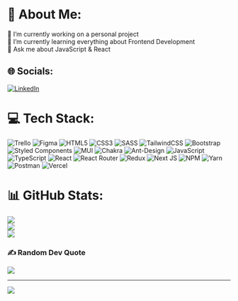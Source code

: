 # 💫 About Me:
🔭 I’m currently working on a personal project<br>🌱 I’m currently learning everything about Frontend Development<br>💬 Ask me about JavaScript & React


## 🌐 Socials:
[![LinkedIn](https://img.shields.io/badge/LinkedIn-%230077B5.svg?logo=linkedin&logoColor=white)](https://linkedin.com/in/ahsn-dev) 

# 💻 Tech Stack:
![Trello](https://img.shields.io/badge/Trello-%23026AA7.svg?style=flat&logo=Trello&logoColor=white)
![Figma](https://img.shields.io/badge/figma-%23F24E1E.svg?style=flat&logo=figma&logoColor=white)
![HTML5](https://img.shields.io/badge/html5-%23E34F26.svg?style=flat&logo=html5&logoColor=white)
![CSS3](https://img.shields.io/badge/css3-%231572B6.svg?style=flat&logo=css3&logoColor=white)
![SASS](https://img.shields.io/badge/SASS-hotpink.svg?style=flat&logo=SASS&logoColor=white)
![TailwindCSS](https://img.shields.io/badge/tailwindcss-%2338B2AC.svg?style=flat&logo=tailwind-css&logoColor=white)
![Bootstrap](https://img.shields.io/badge/bootstrap-%23563D7C.svg?style=flat&logo=bootstrap&logoColor=white)
![Styled Components](https://img.shields.io/badge/styled--components-DB7093?style=flat&logo=styled-components&logoColor=white)
![MUI](https://img.shields.io/badge/MUI-%230081CB.svg?style=flat&logo=material-ui&logoColor=white)
![Chakra](https://img.shields.io/badge/chakra-%234ED1C5.svg?style=flat&logo=chakraui&logoColor=white)
![Ant-Design](https://img.shields.io/badge/-AntDesign-%230170FE?style=flat&logo=ant-design&logoColor=white)
![JavaScript](https://img.shields.io/badge/javascript-%23323330.svg?style=flat&logo=javascript&logoColor=%23F7DF1E)
![TypeScript](https://img.shields.io/badge/typescript-%23007ACC.svg?style=flat&logo=typescript&logoColor=white)
![React](https://img.shields.io/badge/react-%2320232a.svg?style=flat&logo=react&logoColor=%2361DAFB)
![React Router](https://img.shields.io/badge/React_Router-CA4245?style=flat&logo=react-router&logoColor=white)
![Redux](https://img.shields.io/badge/redux-%23593d88.svg?style=flat&logo=redux&logoColor=white)
![Next JS](https://img.shields.io/badge/Next-black?style=flat&logo=next.js&logoColor=white)
![NPM](https://img.shields.io/badge/NPM-%23000000.svg?style=flat&logo=npm&logoColor=white)
![Yarn](https://img.shields.io/badge/yarn-%232C8EBB.svg?style=flat&logo=yarn&logoColor=white)
![Postman](https://img.shields.io/badge/Postman-FF6C37?style=flat&logo=postman&logoColor=white)
![Vercel](https://img.shields.io/badge/vercel-%23000000.svg?style=flat&logo=vercel&logoColor=white)
# 📊 GitHub Stats:
![](https://github-readme-stats.vercel.app/api?username=ahsn-dev&theme=dark&hide_border=false&include_all_commits=false&count_private=false)<br/>
![](https://github-readme-streak-stats.herokuapp.com/?user=ahsn-dev&theme=dark&hide_border=false)<br/>
![](https://github-readme-stats.vercel.app/api/top-langs/?username=ahsn-dev&theme=dark&hide_border=false&include_all_commits=false&count_private=false&layout=compact)

### ✍️ Random Dev Quote
![](https://quotes-github-readme.vercel.app/api?type=horizontal&theme=radical)

---
[![](https://visitcount.itsvg.in/api?id=ahsn-dev&icon=0&color=0)](https://visitcount.itsvg.in)

<!-- Proudly created with GPRM ( https://gprm.itsvg.in ) -->
